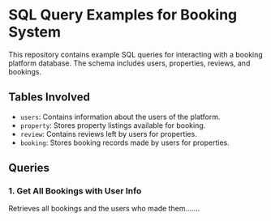 # SQL Query Examples for Booking System

This repository contains example SQL queries for interacting with a booking platform database. The schema includes users, properties, reviews, and bookings.

## Tables Involved
- `users`: Contains information about the users of the platform.
- `property`: Stores property listings available for booking.
- `review`: Contains reviews left by users for properties.
- `booking`: Stores booking records made by users for properties.

## Queries

### 1. Get All Bookings with User Info
Retrieves all bookings and the users who made them.......


